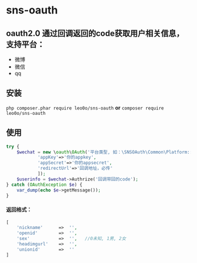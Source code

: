 # sns-oauth
## oauth2.0 通过回调返回的code获取用户相关信息，支持平台：
* 微博
* 微信
* qq

## 安装
`php composer.phar require leo0o/sns-oauth`
**or**
`composer require leo0o/sns-oauth`

## 使用
```php
try {
    $wechat = new \oauth\OAuth('平台类型, 如：\SNSOAuth\Common\Platform::SINA_WEIBO' , [
            'appKey'=>'你的appkey',
            'appSecret'=>'你的appsecret',
            'redirectUrl'=>'回调地址，必传'
            ]);
    $userinfo = $wechat->Authrize('回调带回的code');
} catch (OAuthException $e) {
    var_dump(echo $e->getMessage());
}
```

#### 返回格式：
```php
[
    'nickname'      =>  '',   
    'openid'        =>  '',   
    'sex'           =>  '',   //0未知, 1男, 2女
    'headimgurl'    =>  '',
    'unionid'       =>  ''
]
```